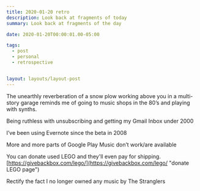 ```yaml
---
title: 2020-01-20 retro
description: Look back at fragments of today
summary: Look back at fragments of the day

date: 2020-01-20T00:00:01.00-05:00

tags:
  - post
  - personal
  - retrospective


layout: layouts/layout-post
---
```

The unearthly reverberation of a snow plow working above you in a multi-story garage reminds me of going to music shops in the 80’s and playing with synths.

Being ruthless with unsubscribing and getting my Gmail Inbox under 2000

I’ve been using Evernote since the beta in 2008

More and more parts of Google Play Music don’t work/are available

You can donate used LEGO and they'll even pay for shipping. [https://givebackbox.com/lego/](https://givebackbox.com/lego/ "donate LEGO page")

Rectify the fact I no longer owned any music by The Stranglers